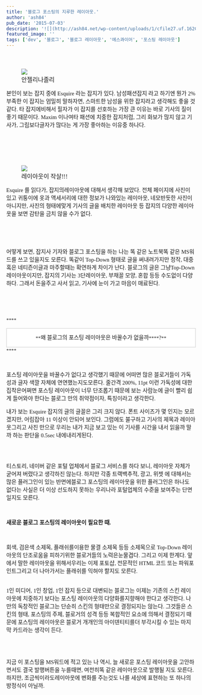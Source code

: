 ```yaml
---
title: '블로그 포스팅의 지루한 레이아웃.'
author: 'ash84'
pub_date: '2015-07-03'
description: '![](http://ash84.net/wp-content/uploads/1/cfile27.uf.162CA5024C50E9752018C1.jpg)'
featured_image: ''
tags: ['dev', '블로그', '블로그 레이아웃', '에스콰이어', '포스팅 레이아웃']
---
```



<font face="Dotum" size="3"><span style="line-height: 26px; font-size: 11pt;"> </span></font>

<font face="Dotum" size="3"><figure class="wp-caption aligncenter" style="width: 320px">![](http://ash84.net/wp-content/uploads/1/cfile27.uf.162CA5024C50E9752018C1.jpg)<figcaption class="wp-caption-text">안젤리나졸리</figcaption></figure></font>

<span style="FONT-SIZE: 10pt"><span style="font-family: Dotum; font-size: 11pt;">본인이 보는 잡지 중에</span></span><span><span style="FONT-SIZE: 10pt"><span style="font-family: Dotum; font-size: 11pt;"> Esquire </span></span></span><span style="FONT-SIZE: 10pt"><span style="font-family: Dotum; font-size: 11pt;">라는 잡지가 있다</span></span><span><span style="FONT-SIZE: 10pt"><span style="font-family: Dotum; font-size: 11pt;">. </span></span></span><span style="FONT-SIZE: 10pt"><span style="font-family: Dotum; font-size: 11pt;">남성패션잡지 라고 하기엔 뭔가</span></span><span><span style="FONT-SIZE: 10pt"><span style="font-family: Dotum; font-size: 11pt;"> 2% </span></span></span><span style="FONT-SIZE: 10pt"><span style="font-family: Dotum; font-size: 11pt;">부족한 이 잡지는 엄밀히 말하자면</span></span><span><span style="FONT-SIZE: 10pt"><span style="font-family: Dotum; font-size: 11pt;">, </span></span></span><span style="FONT-SIZE: 10pt"><span style="font-family: Dotum; font-size: 11pt;">스마트한 남성을 위한 잡지라고 생각해도 좋을 것 같다</span></span><span><span style="FONT-SIZE: 10pt"><span style="font-family: Dotum; font-size: 11pt;">. </span></span></span><span style="FONT-SIZE: 10pt"><span style="font-family: Dotum; font-size: 11pt;">타 잡지에비해서 필자가 이 잡지를 선호하는 가장 큰 이유는 바로 기사의 질이 좋기 때문이다</span></span><span><span style="FONT-SIZE: 10pt"><span style="font-family: Dotum; font-size: 11pt;">. Maxim </span></span></span><span style="FONT-SIZE: 10pt"><span style="font-family: Dotum; font-size: 11pt;">이나여타 패션에 치중한 잡지처럼</span></span><span><span style="FONT-SIZE: 10pt"><span style="font-family: Dotum; font-size: 11pt;">, </span></span></span><span style="FONT-SIZE: 10pt"><span style="font-family: Dotum; font-size: 11pt;">그리 화보가 많지 않고 기사가</span></span><span><span style="FONT-SIZE: 10pt"><span style="font-family: Dotum; font-size: 11pt;">, </span></span></span><span style="FONT-SIZE: 10pt"><span style="font-family: Dotum; font-size: 11pt;">그림보다글자가 많다는 게 가장 좋아하는 이유중 하나다</span></span><span><span style="FONT-SIZE: 10pt"><span style="font-family: Dotum; font-size: 11pt;">. </span></span></span>

<font face="Dotum" size="3"><span style="LINE-HEIGHT: 26px; FONT-SIZE: 13px">  
<span style="font-size: 11pt;">  
</span></span></font><span style="font-size: 11pt;"> </span>

<span style="font-size: 11pt;">  
</span>

<font face="Dotum" size="3"></font>

<font face="Dotum" size="3"><figure class="wp-caption aligncenter" style="width: 320px">![](http://ash84.net/wp-content/uploads/1/cfile23.uf.1942EC114C50EA412C7635.JPG)<figcaption class="wp-caption-text">레이아웃이 작살!!!</figcaption></figure></font>

<span style="font-size: 11pt;">  
</span>

<span><span style="FONT-SIZE: 10pt"><span style="font-family: Dotum; font-size: 11pt;">Esquire </span></span></span><span style="FONT-SIZE: 10pt"><span style="font-family: Dotum; font-size: 11pt;">를 읽다가</span></span><span><span style="FONT-SIZE: 10pt"><span style="font-family: Dotum; font-size: 11pt;">, </span></span></span><span style="FONT-SIZE: 10pt"><span style="font-family: Dotum; font-size: 11pt;">잡지의레이아웃에 대해서 생각해 보았다</span></span><span><span style="FONT-SIZE: 10pt"><span style="font-family: Dotum; font-size: 11pt;">. </span></span></span><span style="FONT-SIZE: 10pt"><span style="font-family: Dotum; font-size: 11pt;">전체 페이지에 사진이 있고 귀퉁이에 옷과 액세서리에 대한 정보가 나와있는 레이아웃</span></span><span><span style="FONT-SIZE: 10pt"><span style="font-family: Dotum; font-size: 11pt;">, </span></span></span><span style="FONT-SIZE: 10pt"><span style="font-family: Dotum; font-size: 11pt;">네모반듯한 사진이 아니지만</span></span><span><span style="FONT-SIZE: 10pt"><span style="font-family: Dotum; font-size: 11pt;">, </span></span></span><span style="FONT-SIZE: 10pt"><span style="font-family: Dotum; font-size: 11pt;">사진의 형태에맞게 기사의 글을 배치한 레이아웃 등 잡지의 다양한 레이아웃을 보면 감탄을 금치 않을 수가 없다</span></span><span><span style="FONT-SIZE: 10pt"><span style="font-family: Dotum; font-size: 11pt;">.</span></span></span>

<span style="font-size: 11pt;">  
</span>

<font face="Dotum" size="3"><span style="LINE-HEIGHT: 26px; FONT-SIZE: 13px">  
<span style="font-size: 11pt;">  
</span></span></font>

<span style="font-size: 11pt;">  
</span>

<div style="line-height: 2; text-align: justify;"></div><span style="font-size: 11pt;">  
</span>

<span style="FONT-SIZE: 10pt"><span style="font-family: Dotum; font-size: 11pt;">어떻게 보면</span></span><span><span style="FONT-SIZE: 10pt"><span style="font-family: Dotum; font-size: 11pt;">, </span></span></span><span style="FONT-SIZE: 10pt"><span style="font-family: Dotum; font-size: 11pt;">잡지사 기자와 블로그 포스팅을 하는 나는 똑 같은 노트북똑 같은</span></span><span><span style="FONT-SIZE: 10pt"><span style="font-family: Dotum; font-size: 11pt;"> MS</span></span></span><span style="FONT-SIZE: 10pt"><span style="font-family: Dotum; font-size: 11pt;">워드를 쓰고 있을지도 모른다</span></span><span><span style="FONT-SIZE: 10pt"><span style="font-family: Dotum; font-size: 11pt;">. </span></span></span><span style="FONT-SIZE: 10pt"><span style="font-family: Dotum; font-size: 11pt;">똑같이</span></span><span><span style="FONT-SIZE: 10pt"><span style="font-family: Dotum; font-size: 11pt;"> Top-Down </span></span></span><span style="FONT-SIZE: 10pt"><span style="font-family: Dotum; font-size: 11pt;">형태로 글을 써내려가지만 정작</span></span><span><span style="FONT-SIZE: 10pt"><span style="font-family: Dotum; font-size: 11pt;">, </span></span></span><span style="FONT-SIZE: 10pt"><span style="font-family: Dotum; font-size: 11pt;">대중 혹은 네티즌이글과 마주할때는 확연하게 차이가 난다</span></span><span><span style="FONT-SIZE: 10pt"><span style="font-family: Dotum; font-size: 11pt;">. </span></span></span><span style="FONT-SIZE: 10pt"><span style="font-family: Dotum; font-size: 11pt;">블로그의 글은 그냥</span></span><span><span style="FONT-SIZE: 10pt"><span style="font-family: Dotum; font-size: 11pt;">Top-Down </span></span></span><span style="FONT-SIZE: 10pt"><span style="font-family: Dotum; font-size: 11pt;">레이아웃이지만</span></span><span><span style="FONT-SIZE: 10pt"><span style="font-family: Dotum; font-size: 11pt;">, </span></span></span><span style="FONT-SIZE: 10pt"><span style="font-family: Dotum; font-size: 11pt;">잡지의 기사는</span></span><span><span style="FONT-SIZE: 10pt"><span style="font-family: Dotum; font-size: 11pt;"> 3</span></span></span><span style="FONT-SIZE: 10pt"><span style="font-family: Dotum; font-size: 11pt;">단레이아웃</span></span><span><span style="FONT-SIZE: 10pt"><span style="font-family: Dotum; font-size: 11pt;">, </span></span></span><span style="FONT-SIZE: 10pt"><span style="font-family: Dotum; font-size: 11pt;">부채꼴 모양</span></span><span><span style="FONT-SIZE: 10pt"><span style="font-family: Dotum; font-size: 11pt;">, </span></span></span><span style="FONT-SIZE: 10pt"><span style="font-family: Dotum; font-size: 11pt;">혼합 등등 수도없이 다양하다</span></span><span><span style="FONT-SIZE: 10pt"><span style="font-family: Dotum; font-size: 11pt;">. </span></span></span><span style="FONT-SIZE: 10pt"><span style="font-family: Dotum; font-size: 11pt;">그래서 돈을주고 사서 읽고</span></span><span><span style="FONT-SIZE: 10pt"><span style="font-family: Dotum; font-size: 11pt;">, </span></span></span><span style="FONT-SIZE: 10pt"><span style="font-family: Dotum; font-size: 11pt;">기사에 눈이 가고 마음이 매료된다</span></span><span><span style="FONT-SIZE: 10pt"><span style="font-family: Dotum; font-size: 11pt;">. </span></span></span>

<span style="font-size: 11pt;">  
</span>

<div style="line-height: 2; text-align: justify;"></div><span style="font-size: 11pt;">  
</span>

<span><span style="FONT-SIZE: 10pt"><span style="FONT-FAMILY: Dotum"><span style="font-size: 11pt;"> </span>  
<span style="font-size: 11pt;">  
</span>  
</span></span></span>

<span style="font-size: 11pt;">  
</span>

<div style="line-height: 2; text-align: justify;"></div><span style="font-size: 11pt;">  
</span>

<span style="FONT-SIZE: 10pt"><span style="FONT-FAMILY: Dotum">****</span></span><span style="font-size: 11pt;">  
</span>

<div class="txc-textbox" style="border: 1px solid rgb(203, 203, 203); padding: 10px; background-color: rgb(255, 255, 255); text-align: justify; line-height: 2;"><span style="font-size: 11pt;">  
</span><div style="TEXT-ALIGN: center"><span style="FONT-SIZE: 10pt"><span style="FONT-FAMILY: Dotum">**<span style="font-size: 11pt;">왜 블로그의 포스팅 레이아웃은 바꿀수가 없을까</span>**</span></span><span><span style="FONT-SIZE: 10pt"><span style="FONT-FAMILY: Dotum">**<span style="font-size: 11pt;">?</span>**</span></span></span></div></div><span><span style="FONT-SIZE: 10pt"><span style="FONT-FAMILY: Dotum">****</span></span></span><span style="font-size: 11pt;">  
</span>

<span style="font-size: 11pt;">  
</span>

<div style="line-height: 2; text-align: justify;"></div><span style="font-size: 11pt;">  
</span>

<span><span style="FONT-SIZE: 10pt"><span style="font-family: Dotum; font-size: 11pt;"> </span></span></span>

<span style="font-size: 11pt;">  
</span>

<div style="line-height: 2; text-align: justify;"></div><span style="font-size: 11pt;">  
</span>

<span style="FONT-SIZE: 10pt"><span style="font-family: Dotum; font-size: 11pt;">포스팅 레이아웃을 바꿀수가 없다고 생각했기 때문에 어떠면 많은 블로거들이 가독성과 글자 색깔 자체에 연연했는지도모른다</span></span><span><span style="FONT-SIZE: 10pt"><span style="font-family: Dotum; font-size: 11pt;">. </span></span></span><span style="FONT-SIZE: 10pt"><span style="font-family: Dotum; font-size: 11pt;">줄간격 </span></span><span><span style="FONT-SIZE: 10pt"><span style="font-family: Dotum; font-size: 11pt;">200%, 11pt </span></span></span><span style="FONT-SIZE: 10pt"><span style="font-family: Dotum; font-size: 11pt;">이런 가독성에 대한 집착은어쩌면 포스팅 레이아웃이 너무 단조롭기 때문에 보는 사람눈에 글이 빨리 쉽게 들어와야 한다는 블로그 만의 취약점이자</span></span><span><span style="FONT-SIZE: 10pt"><span style="font-family: Dotum; font-size: 11pt;">, </span></span></span><span style="FONT-SIZE: 10pt"><span style="font-family: Dotum; font-size: 11pt;">특징이라고 생각한다</span></span><span><span style="FONT-SIZE: 10pt"><span style="font-family: Dotum; font-size: 11pt;">. </span></span></span>

<span style="font-size: 11pt;">  
</span>

<div style="line-height: 2; text-align: justify;"></div><span style="font-size: 11pt;">  
</span>

<span style="FONT-SIZE: 10pt"><span style="font-family: Dotum; font-size: 11pt;">내가 보는</span></span><span><span style="FONT-SIZE: 10pt"><span style="font-family: Dotum; font-size: 11pt;"> Esquire </span></span></span><span style="FONT-SIZE: 10pt"><span style="font-family: Dotum; font-size: 11pt;">잡지의 글의 글꼴은 그리 크지 않다</span></span><span><span style="FONT-SIZE: 10pt"><span style="font-family: Dotum; font-size: 11pt;">. </span></span></span><span style="FONT-SIZE: 10pt"><span style="font-family: Dotum; font-size: 11pt;">폰트 사이즈가 몇 인지는 모르겠지만</span></span><span><span style="FONT-SIZE: 10pt"><span style="font-family: Dotum; font-size: 11pt;">, </span></span></span><span style="FONT-SIZE: 10pt"><span style="font-family: Dotum; font-size: 11pt;">어림잡아</span></span><span><span style="FONT-SIZE: 10pt"><span style="font-family: Dotum; font-size: 11pt;"> 11 </span></span></span><span style="FONT-SIZE: 10pt"><span style="font-family: Dotum; font-size: 11pt;">이상이 안되어 보인다</span></span><span><span style="FONT-SIZE: 10pt"><span style="font-family: Dotum; font-size: 11pt;">. </span></span></span><span style="FONT-SIZE: 10pt"><span style="font-family: Dotum; font-size: 11pt;">그럼에도 불구하고 기사의 제목과 레이아웃그리고 사진 만으로 우리는 내가 지금 보고 있는 이 기사를 시간을 내서 읽을까 말까 하는 판단을</span></span><span><span style="FONT-SIZE: 10pt"><span style="font-family: Dotum; font-size: 11pt;"> 0.5sec </span></span></span><span style="FONT-SIZE: 10pt"><span style="font-family: Dotum; font-size: 11pt;">내에내리게된다</span></span><span><span style="FONT-SIZE: 10pt"><span style="font-family: Dotum; font-size: 11pt;">.</span></span></span>

<span style="font-size: 11pt;">  
</span>

<span><span style="FONT-SIZE: 10pt"><span style="FONT-FAMILY: Dotum">  
<span style="font-size: 11pt;">  
</span></span></span></span>

<span style="font-size: 11pt;">  
</span>

<div style="line-height: 2; text-align: justify;"></div><span style="font-size: 11pt;">  
</span>

<span style="FONT-SIZE: 10pt"><span style="font-family: Dotum; font-size: 11pt;">티스토리</span></span><span><span style="FONT-SIZE: 10pt"><span style="font-family: Dotum; font-size: 11pt;">, </span></span></span><span style="FONT-SIZE: 10pt"><span style="font-family: Dotum; font-size: 11pt;">네이버 같은 포털 업체에서 블로그 서비스를 하다 보니</span></span><span><span style="FONT-SIZE: 10pt"><span style="font-family: Dotum; font-size: 11pt;">, </span></span></span><span style="FONT-SIZE: 10pt"><span style="font-family: Dotum; font-size: 11pt;">레이아웃 자체가 굳어져 버렸다고 생각하진 않는다</span></span><span><span style="FONT-SIZE: 10pt"><span style="font-family: Dotum; font-size: 11pt;">. </span></span></span><span style="FONT-SIZE: 10pt"><span style="font-family: Dotum; font-size: 11pt;">하지만 각종 트랙백추적</span></span><span><span style="FONT-SIZE: 10pt"><span style="font-family: Dotum; font-size: 11pt;">, </span></span></span><span style="FONT-SIZE: 10pt"><span style="font-family: Dotum; font-size: 11pt;">광고</span></span><span><span style="FONT-SIZE: 10pt"><span style="font-family: Dotum; font-size: 11pt;">, </span></span></span><span style="FONT-SIZE: 10pt"><span style="font-family: Dotum; font-size: 11pt;">위젯 에 대해서는 많은 플러그인이 있는 반면에블로그 포스팅의 레이아웃을 위한 플러그인은 하나도 없다는 사실은 더 이상 선도하지 못하는 우리나라 포털업체의 수준을 보여주는 단면일지도 모른다</span></span><span><span style="FONT-SIZE: 10pt"><span style="font-family: Dotum; font-size: 11pt;">. </span></span></span>

<span style="font-size: 11pt;">  
</span>

<div style="line-height: 2; text-align: justify;"></div><span style="font-size: 11pt;">  
</span>

<span><span style="FONT-SIZE: 10pt"><span style="font-family: Dotum; font-size: 11pt;"> </span></span></span>

<span style="font-size: 11pt;">  
</span>

<div style="line-height: 2; text-align: justify;"></div><span style="font-size: 11pt;">  
</span>

<span style="FONT-SIZE: 10pt"><span style="FONT-FAMILY: Dotum">**<span style="font-size: 11pt;">새로운 블로그 포스팅의 레이아웃이 필요한 때</span>**</span></span><span><span style="FONT-SIZE: 10pt"><span style="FONT-FAMILY: Dotum">**<span style="font-size: 11pt;">. </span>**</span></span></span>

<span style="font-size: 11pt;">  
</span>

<div style="line-height: 2; text-align: justify;"></div><span style="font-size: 11pt;">  
</span>

<span><span style="FONT-SIZE: 10pt"><span style="font-family: Dotum; font-size: 11pt;"> </span></span></span>

<span style="font-size: 11pt;">  
</span>

<div style="line-height: 2; text-align: justify;"></div><span style="font-size: 11pt;">  
</span>

<span style="FONT-SIZE: 10pt"><span style="font-family: Dotum; font-size: 11pt;">회색</span></span><span><span style="FONT-SIZE: 10pt"><span style="font-family: Dotum; font-size: 11pt;">, </span></span></span><span style="FONT-SIZE: 10pt"><span style="font-family: Dotum; font-size: 11pt;">검은색 소제목</span></span><span><span style="FONT-SIZE: 10pt"><span style="font-family: Dotum; font-size: 11pt;">, </span></span></span><span style="FONT-SIZE: 10pt"><span style="font-family: Dotum; font-size: 11pt;">플래쉬를이용한 물결 소제목 등등 소제목으로</span></span><span><span style="FONT-SIZE: 10pt"><span style="font-family: Dotum; font-size: 11pt;"> Top-Down </span></span></span><span style="FONT-SIZE: 10pt"><span style="font-family: Dotum; font-size: 11pt;">레이아웃의 단조로움을 피하기위한 블로거들의 노력은눈물겹다</span></span><span><span style="FONT-SIZE: 10pt"><span style="font-family: Dotum; font-size: 11pt;">. </span></span></span><span style="FONT-SIZE: 10pt"><span style="font-family: Dotum; font-size: 11pt;">그리고 이제 한계다</span></span><span><span style="FONT-SIZE: 10pt"><span style="font-family: Dotum; font-size: 11pt;">. </span></span></span><span style="FONT-SIZE: 10pt"><span style="font-family: Dotum; font-size: 11pt;">앞에서 말한 레이아웃을 위해서우리는 이제 포토샵</span></span><span><span style="FONT-SIZE: 10pt"><span style="font-family: Dotum; font-size: 11pt;">, </span></span></span><span style="FONT-SIZE: 10pt"><span style="font-family: Dotum; font-size: 11pt;">전문적인</span></span><span><span style="FONT-SIZE: 10pt"><span style="font-family: Dotum; font-size: 11pt;"> HTML </span></span></span><span style="FONT-SIZE: 10pt"><span style="font-family: Dotum; font-size: 11pt;">코드 또는 파워포인트그리고 더 나아가서는 플래쉬를 익혀야 할지도 모른다</span></span><span><span style="FONT-SIZE: 10pt"><span style="FONT-FAMILY: Dotum"><span style="font-size: 11pt;">. </span>  
 <span style="font-size: 11pt;">  
</span></span></span></span>

<span style="font-size: 11pt;">  
</span>

<div style="line-height: 2; text-align: justify;"></div><span style="font-size: 11pt;">  
</span>

<span></span>

<span style="font-size: 11pt;">  
</span>

<div style="line-height: 2; text-align: justify;"></div><span style="font-size: 11pt;">  
</span>

<span><span style="FONT-SIZE: 10pt"><span style="font-family: Dotum; font-size: 11pt;">1</span></span></span><span style="FONT-SIZE: 10pt"><span style="font-family: Dotum; font-size: 11pt;">인 미디어</span></span><span><span style="FONT-SIZE: 10pt"><span style="font-family: Dotum; font-size: 11pt;">, 1</span></span></span><span style="FONT-SIZE: 10pt"><span style="font-family: Dotum; font-size: 11pt;">인 창업</span></span><span><span style="FONT-SIZE: 10pt"><span style="font-family: Dotum; font-size: 11pt;">, 1</span></span></span><span style="FONT-SIZE: 10pt"><span style="font-family: Dotum; font-size: 11pt;">인 잡지 등으로 대변되는 블로그는 이제는 기존의 스킨 레이아웃에 치중하기 보다는 포스팅 레이아웃의 다양화를지향해야 한다고 생각한다</span></span><span><span style="FONT-SIZE: 10pt"><span style="font-family: Dotum; font-size: 11pt;">. </span></span></span><span style="FONT-SIZE: 10pt"><span style="font-family: Dotum; font-size: 11pt;">나만의 독창적인 블로그는 단순히 스킨의 형태만으로 결정되지는 않는다</span></span><span><span style="FONT-SIZE: 10pt"><span style="font-family: Dotum; font-size: 11pt;">. </span></span></span><span style="FONT-SIZE: 10pt"><span style="font-family: Dotum; font-size: 11pt;">그것들은 스킨의 형태</span></span><span><span style="FONT-SIZE: 10pt"><span style="font-family: Dotum; font-size: 11pt;">, </span></span></span><span style="FONT-SIZE: 10pt"><span style="font-family: Dotum; font-size: 11pt;">포스팅의 주제</span></span><span><span style="FONT-SIZE: 10pt"><span style="font-family: Dotum; font-size: 11pt;">, </span></span></span><span style="FONT-SIZE: 10pt"><span style="font-family: Dotum; font-size: 11pt;">블로거의 성격 등등 복합적인 요소에 의해서 결정되기 때문에 포스팅의 레이아웃은 블로거 개개인의 아이덴티티를더 부각시킬 수 있는 마지막 카드라는 생각이 든다</span></span><span><span style="FONT-SIZE: 10pt"><span style="FONT-FAMILY: Dotum"><span style="font-size: 11pt;">. </span>  
<span style="font-size: 11pt;">  
</span></span></span></span>

<span style="font-size: 11pt;">  
</span>

<div style="line-height: 2; text-align: justify;"></div><span style="font-size: 11pt;">  
</span>

<span></span>

<span style="font-size: 11pt;">  
</span>

<span style="FONT-SIZE: 10pt"><span style="FONT-FAMILY: Dotum">  
<span style="font-size: 11pt;">  
 지금 이 포스팅을</span></span></span><span><span style="FONT-SIZE: 10pt"><span style="font-family: Dotum; font-size: 11pt;"> MS</span></span></span><span style="FONT-SIZE: 10pt"><span style="font-family: Dotum; font-size: 11pt;">워드에 적고 있는 나 역시</span></span><span><span style="FONT-SIZE: 10pt"><span style="font-family: Dotum; font-size: 11pt;">, </span></span></span><span style="FONT-SIZE: 10pt"><span style="font-family: Dotum; font-size: 11pt;">늘 새로운 포스팅 레이아웃을 고안하면서도 결국 발행버튼을 누를때면</span></span><span><span style="FONT-SIZE: 10pt"><span style="font-family: Dotum; font-size: 11pt;">, </span></span></span><span style="FONT-SIZE: 10pt"><span style="font-family: Dotum; font-size: 11pt;">여전히똑 같은 레이아웃으로 발행될 지도 모른다</span></span><span><span style="FONT-SIZE: 10pt"><span style="font-family: Dotum; font-size: 11pt;">. </span></span></span><span style="FONT-SIZE: 10pt"><span style="font-family: Dotum; font-size: 11pt;">하지만</span></span><span><span style="FONT-SIZE: 10pt"><span style="font-family: Dotum; font-size: 11pt;">, </span></span></span><span style="FONT-SIZE: 10pt"><span style="font-family: Dotum; font-size: 11pt;">조금씩이라도레이아웃에 변화를 주는것도 나를 세상에 표현하는 또 하나의 방정식이 아닐까</span></span><span><span style="FONT-SIZE: 10pt"><span style="font-family: Dotum; font-size: 11pt;">.</span></span></span>



